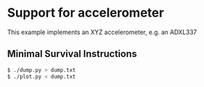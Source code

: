 # Support for accelerometer

This example implements an XYZ accelerometer, e.g. an ADXL337

## Minimal Survival Instructions

```bash
$ ./dump.py > dump.txt
$ ./plot.py < dump.txt
```
